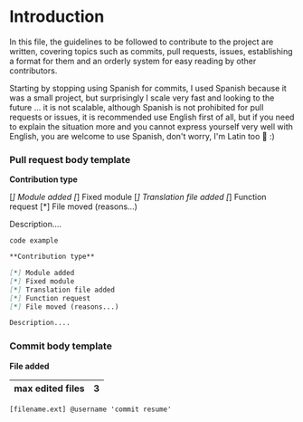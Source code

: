 # Introduction

In this file, the guidelines to be followed to contribute to the project are written, covering topics such as commits, pull requests, issues, establishing a format for them and an orderly system for easy reading by other contributors.

Starting by stopping using Spanish for commits, I used Spanish because it was a small project, but surprisingly I scale very fast and looking to the future ... it is not scalable, although Spanish is not prohibited for pull requests or issues, it is recommended use English first of all, but if you need to explain the situation more and you cannot express yourself very well with English, you are welcome to use Spanish, don't worry, I'm Latin too 🌮 :)

### Pull request body template

**Contribution type**

[*] Module added
[*] Fixed module
[*] Translation file added
[*] Function request
[*] File moved (reasons...)

Description....


`code example`
```markdown
**Contribution type**

[*] Module added
[*] Fixed module
[*] Translation file added
[*] Function request
[*] File moved (reasons...)

Description....
```


### Commit body template

**File added**

|max edited files|3|
|-----|---|
```
[filename.ext] @username 'commit resume'
```